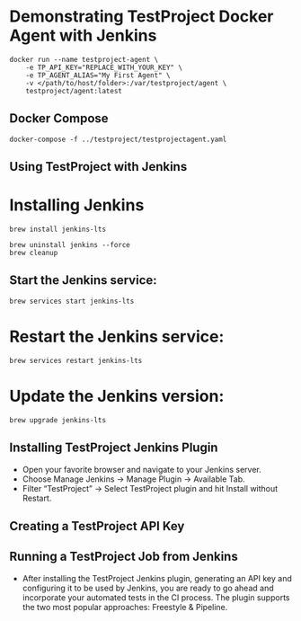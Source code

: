 # Demonstrating TestProject Docker Agent with Jenkins

```
docker run --name testproject-agent \
    -e TP_API_KEY="REPLACE_WITH_YOUR_KEY" \
    -e TP_AGENT_ALIAS="My First Agent" \
    -v </path/to/host/folder>:/var/testproject/agent \
    testproject/agent:latest
```


## Docker Compose 

```
docker-compose -f ../testproject/testprojectagent.yaml
```

## Using TestProject with Jenkins

# Installing Jenkins

```
brew install jenkins-lts
```

```
brew uninstall jenkins --force
brew cleanup
```


## Start the Jenkins service: 

```
brew services start jenkins-lts
```

# Restart the Jenkins service: 

```
brew services restart jenkins-lts
```

# Update the Jenkins version: 

```
brew upgrade jenkins-lts
```


## Installing TestProject Jenkins Plugin

- Open your favorite browser and navigate to your Jenkins server.
- Choose Manage Jenkins → Manage Plugin → Available Tab.
- Filter “TestProject” → Select TestProject plugin and hit Install without Restart.


## Creating a TestProject API Key



## Running a TestProject Job from Jenkins


- After installing the TestProject Jenkins plugin, generating an API key and configuring it to be used by Jenkins, you are ready to go ahead and incorporate your automated tests in the CI process. The plugin supports the two most popular approaches: Freestyle & Pipeline.

